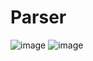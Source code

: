 # Parser
![image](https://github.com/HappyCake0/Parser/assets/103182564/31554d98-4ad0-4624-901c-27be91504978)
![image](https://github.com/HappyCake0/Parser/assets/103182564/a4205d60-b8aa-4ab1-8891-d5eda65f29d9)
